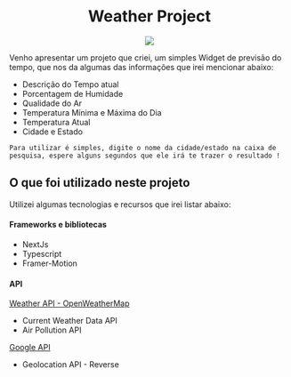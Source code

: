 <h1 align="center">Weather Project</h1>
<div align="center">
<img src="https://github.com/ldantsc/weather-app/blob/main/public/favicon.ico"></img>
</div>
  

Venho apresentar um projeto que criei, um simples Widget de previsão do tempo, que nos da algumas das informações que irei mencionar abaixo:

* Descrição do Tempo atual
* Porcentagem de Humidade
* Qualidade do Ar
* Temperatura Mínima e Máxima do Dia
* Temperatura Atual
* Cidade e Estado

`Para utilizar é simples, digite o nome da cidade/estado na caixa de pesquisa, espere alguns segundos que ele irá te trazer o resultado !`

## O que foi utilizado neste projeto

Utilizei algumas tecnologias e recursos que irei listar abaixo:

<h4>Frameworks e bibliotecas</h4>

* NextJs
* Typescript
* Framer-Motion

<h4>API</h4>

[Weather API - OpenWeatherMap](https://openweathermap.org/api)

* Current Weather Data API
* Air Pollution API

[Google API](https://console.cloud.google.com/marketplace/product/google/geolocation.googleapis.com?q=search&referrer=search&hl=pt-br&project=geolocalizacao-401613)

* Geolocation API - Reverse
